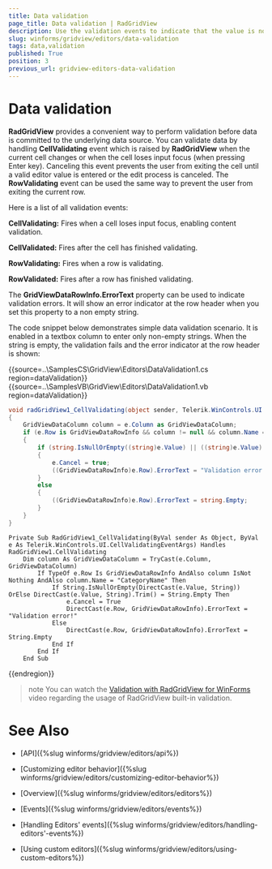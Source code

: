 ```yaml
---
title: Data validation
page_title: Data validation | RadGridView
description: Use the validation events to indicate that the value is not valid or prevent the user from leaving the cell until valid input is entered.
slug: winforms/gridview/editors/data-validation
tags: data,validation
published: True
position: 3
previous_url: gridview-editors-data-validation
---
```


# Data validation

__RadGridView__ provides a convenient way to perform validation before data is committed to the underlying data source. You can validate data by handling __CellValidating__ event which is raised by __RadGridView__ when the current cell changes or when the cell loses input focus (when pressing Enter key). Canceling this event prevents the user from exiting the cell until a valid editor value is entered or the edit process is canceled. The __RowValidating__ event can be used the same way to prevent the user from exiting the current row.

Here is a list of all validation events:

__CellValidating:__ Fires when a cell loses input focus, enabling content validation.

__CellValidated:__ Fires after the cell has finished validating.

__RowValidating:__ Fires when a row is validating.

__RowValidated:__ Fires after a row has finished validating.

The __GridViewDataRowInfo.ErrorText__ property can be used to indicate validation errors. It will show an error indicator at the row header when you set this property to a non empty string.

The code snippet below demonstrates simple data validation scenario. It is enabled in a textbox column to enter only non-empty strings. When the string is empty, the validation fails and the error indicator at the row header is shown:

{{source=..\SamplesCS\GridView\Editors\DataValidation1.cs region=dataValidation}} 
{{source=..\SamplesVB\GridView\Editors\DataValidation1.vb region=dataValidation}} 

````C#
void radGridView1_CellValidating(object sender, Telerik.WinControls.UI.CellValidatingEventArgs e)
{
    GridViewDataColumn column = e.Column as GridViewDataColumn;
    if (e.Row is GridViewDataRowInfo && column != null && column.Name == "CategoryName")
    {
        if (string.IsNullOrEmpty((string)e.Value) || ((string)e.Value).Trim() == string.Empty)
        {
            e.Cancel = true;
            ((GridViewDataRowInfo)e.Row).ErrorText = "Validation error!";
        }
        else
        {
            ((GridViewDataRowInfo)e.Row).ErrorText = string.Empty;
        }
    }
}

````
````VB.NET
Private Sub RadGridView1_CellValidating(ByVal sender As Object, ByVal e As Telerik.WinControls.UI.CellValidatingEventArgs) Handles RadGridView1.CellValidating
    Dim column As GridViewDataColumn = TryCast(e.Column, GridViewDataColumn)
        If TypeOf e.Row Is GridViewDataRowInfo AndAlso column IsNot Nothing AndAlso column.Name = "CategoryName" Then
            If String.IsNullOrEmpty(DirectCast(e.Value, String)) OrElse DirectCast(e.Value, String).Trim() = String.Empty Then
                e.Cancel = True
                DirectCast(e.Row, GridViewDataRowInfo).ErrorText = "Validation error!"
            Else
                DirectCast(e.Row, GridViewDataRowInfo).ErrorText = String.Empty
            End If
        End If
    End Sub

````

{{endregion}} 

>note You can watch the [Validation with RadGridView for WinForms](http://tv.telerik.com/watch/winforms/radgridview/validation-with-radgridview-winforms) video regarding the usage of RadGridView built-in validation.
>

# See Also
* [API]({%slug winforms/gridview/editors/api%})

* [Customizing editor behavior]({%slug winforms/gridview/editors/customizing-editor-behavior%})

* [Overview]({%slug winforms/gridview/editors/editors%})

* [Events]({%slug winforms/gridview/editors/events%})

* [Handling Editors' events]({%slug winforms/gridview/editors/handling-editors'-events%})

* [Using custom editors]({%slug winforms/gridview/editors/using-custom-editors%})

